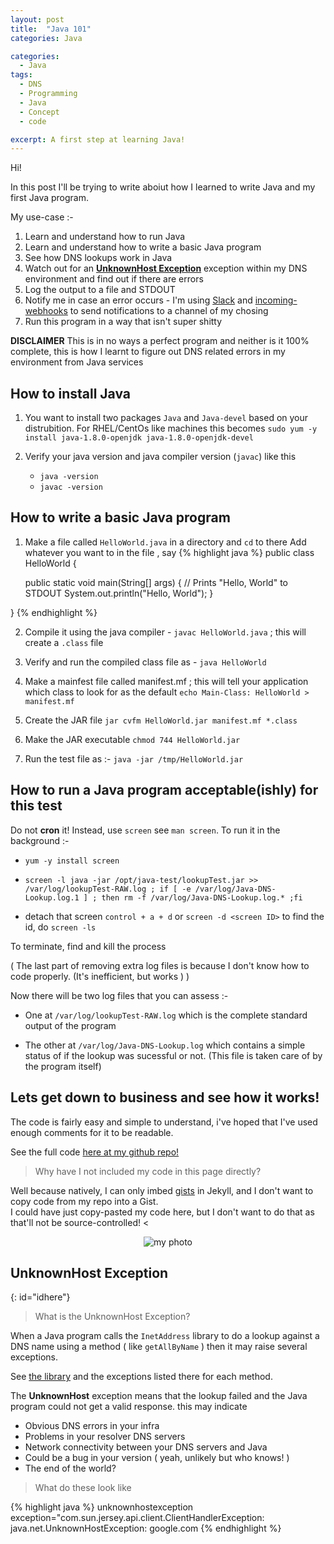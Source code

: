 ```yaml
---
layout: post
title:  "Java 101"
categories: Java

categories:
  - Java
tags:
  - DNS
  - Programming
  - Java
  - Concept
  - code

excerpt: A first step at learning Java!
---
```


Hi!

In this post I'll be trying to write aboiut how I learned to write Java and my first Java program.


My use-case :- 
1. Learn and understand how to run Java
2. Learn and understand how to write a basic Java program
3. See how DNS lookups work in Java
4. Watch out for an __[UnknownHost Exception](#idhere)__ exception within my DNS environment and find out if there are errors
5. Log the output to a file and STDOUT
6. Notify me in case an error occurs - I'm using [Slack](https://slack.com/) and [incoming-webhooks](https://api.slack.com/incoming-webhooks) to send notifications to a channel of my chosing
7. Run this program in a way that isn't super shitty

**DISCLAIMER** This is in no ways a perfect program and neither is it 100% complete, this is how I learnt to figure out DNS related errors in my environment from Java services


## How to install Java

1. You want to install two packages `Java` and `Java-devel` based on your distrubition. 
   For RHEL/CentOs like machines this becomes `sudo yum -y install java-1.8.0-openjdk java-1.8.0-openjdk-devel`

2. Verify your java version and java compiler version (`javac`) like this 
   - `java -version`
   - `javac -version`

## How to write a basic Java program 
1. Make a file called `HelloWorld.java` in a directory and `cd` to there
   Add whatever you want to in the file , say
{% highlight java %}
public class HelloWorld {

    public static void main(String[] args) {
        // Prints "Hello, World" to STDOUT
        System.out.println("Hello, World");
    }

}
{% endhighlight %}

2. Compile it using the java compiler - `javac HelloWorld.java` ; this will create a `.class` file

3. Verify and run the compiled class file as - `java HelloWorld`

4. Make a mainfest file called manifest.mf ; this will tell your application which class to look for as the default
`echo Main-Class: HelloWorld > manifest.mf`

5. Create the JAR file
`jar cvfm HelloWorld.jar manifest.mf *.class`

6. Make the JAR executable
`chmod 744 HelloWorld.jar`

6. Run the test file as :-
`java -jar /tmp/HelloWorld.jar`


## How to run a Java program acceptable(ishly) for this test
 Do not **cron** it!
Instead, use `screen` see `man screen`. 
To run it in the background :-
- `yum -y install screen`

- `screen -l java -jar /opt/java-test/lookupTest.jar >> /var/log/lookupTest-RAW.log ; if [ -e /var/log/Java-DNS-Lookup.log.1 ] ; then rm -f /var/log/Java-DNS-Lookup.log.* ;fi`

- detach that screen `control + a + d` or `screen -d <screen ID>` to find the id, do `screen -ls` 

To terminate, find and kill the process

 ( The last part of removing extra log files is because I don't know how to code properly. (It's inefficient, but works ) )

 Now there will be two log files that you can assess :-

- One at `/var/log/lookupTest-RAW.log` which is the complete standard output of the program

- The other at `/var/log/Java-DNS-Lookup.log` which contains a simple status of if the lookup was sucessful or not. (This file is taken care of by the program itself)

## Lets get down to business and see how it works!

The code is fairly easy and simple to understand, i've hoped that I've used enough comments for it to be readable. 


See the full code [here at my github repo!](https://github.com/vishalbasra/DNS-resolution/blob/master/java/lookupTest.java)

> Why have I not included my code in this page directly?

Well because natively, I can only imbed [gists](https://help.github.com/articles/about-gists/) in Jekyll, and I don't want to copy code from my repo into a Gist. <br>
I could have just copy-pasted my code here, but I don't want to do that as that'll not be source-controlled! 
<<center>![my photo](https://memegenerator.net/img/instances/28137756/under-version-control-your-source-must-be.jpg)</center>

## UnknownHost Exception ## 
{: id="idhere"}
> What is the UnknownHost Exception? 


When a Java program calls the `InetAddress` library to do a lookup against a DNS name using a method ( like `getAllByName` ) then it may raise several exceptions.

See [the library](https://docs.oracle.com/javase/7/docs/api/java/net/InetAddress.html) and the exceptions listed there for each method. 

The **UnknownHost** exception means that the lookup failed and the Java program could not get a valid response.
this may indicate
- Obvious DNS errors in your infra
- Problems in your resolver DNS servers
- Network connectivity between your DNS servers and Java
- Could be a bug in your version ( yeah, unlikely but who knows! )
- The end of the world?

> What do these look like 


{% highlight java %}
unknownhostexception exception="com.sun.jersey.api.client.ClientHandlerException: java.net.UnknownHostException: google.com
{% endhighlight %}
